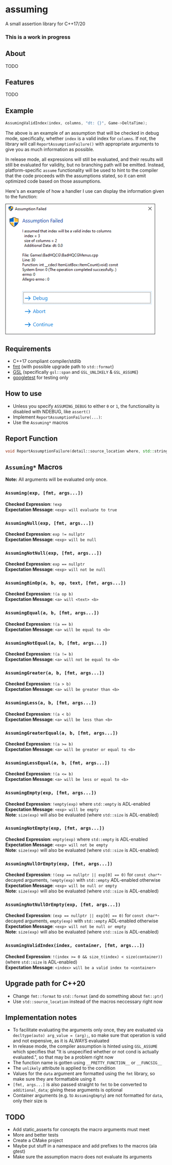 # assuming
A small assertion library for C++17/20

### This is a work in progress

## About

TODO

## Features

TODO

## Example

```c++
AssumingValidIndex(index, columns, "dt: {}", Game->DeltaTime);
```

The above is an example of an assumption that will be checked in debug mode, specifically, whether `index` is a valid index for `columns`.
If not, the library will call `ReportAssumptionFailure()` with appropriate arguments to give you as much information as possible.

In release mode, all expressions will still be evaluated, and their results will still be evaluated for validity, but no branching path will
be emitted. Instead, platform-specific `assume` functionality will be used to hint to the compiler that the code proceeds with the assumptions stated,
so it can emit optimized code based on those assumptions.

Here's an example of how a handler I use can display the information given to the function:

![Assuming Example Handler](https://raw.githubusercontent.com/ghassanpl/assuming/master/doc/msgbox.png)

## Requirements

* C++17 compliant compiler/stdlib
* [fmt](https://github.com/fmtlib/fmt) (with possible upgrade path to `std::format`)
* [GSL](https://github.com/microsoft/GSL) (specifically `gsl::span` and `GSL_UNLIKELY` & `GSL_ASSUME`)
* [googletest](https://github.com/google/googletest) for testing only

## How to use

* Unless you specify `ASSUMING_DEBUG` to either `0` or `1`, the functionality is disabled with NDEBUG, like `assert()`
* Implement `ReportAssumptionFailure(...)`:
* Use the `Assuming*` macros

## Report Function

```c++
void ReportAssumptionFailure(detail::source_location where, std::string_view expectation, std::initializer_list<std::pair<std::string_view, std::string>> values, std::string data);
```

## `Assuming*` Macros

**Note:** All arguments will be evaluated only once.

### `Assuming(exp, [fmt, args...])`
**Checked Expression**: `!exp`  
**Expectation Message**: `<exp> will evaluate to true`

### `AssumingNull(exp, [fmt, args...])`
**Checked Expression**: `exp != nullptr`  
**Expectation Message**: `<exp> will be null`

### `AssumingNotNull(exp, [fmt, args...])`
**Checked Expression**: `exp == nullptr`  
**Expectation Message**: `<exp> will not be null`

### `AssumingBinOp(a, b, op, text, [fmt, args...])`
**Checked Expression**: `!(a op b)`  
**Expectation Message**: `<a> will <text> <b>`

### `AssumingEqual(a, b, [fmt, args...])`
**Checked Expression**: `!(a == b)`  
**Expectation Message**: `<a> will be equal to <b>`

### `AssumingNotEqual(a, b, [fmt, args...])`
**Checked Expression**: `!(a != b)`  
**Expectation Message**: `<a> will not be equal to <b>`

### `AssumingGreater(a, b, [fmt, args...])`
**Checked Expression**: `!(a > b)`  
**Expectation Message**: `<a> will be greater than <b>`

### `AssumingLess(a, b, [fmt, args...])`
**Checked Expression**: `!(a < b)`  
**Expectation Message**: `<a> will be less than <b>`

### `AssumingGreaterEqual(a, b, [fmt, args...])`
**Checked Expression**: `!(a >= b)`  
**Expectation Message**: `<a> will be greater or equal to <b>`

### `AssumingLessEqual(a, b, [fmt, args...])`
**Checked Expression**: `!(a <= b)`  
**Expectation Message**: `<a> will be less or equal to <b>`

### `AssumingEmpty(exp, [fmt, args...])`
**Checked Expression**: `!empty(exp)` where `std::empty` is ADL-enabled  
**Expectation Message**: `<exp> will be empty`  
**Note**: `size(exp)` will also be evaluated (where `std::size` is ADL-enabled)

### `AssumingNotEmpty(exp, [fmt, args...])`
**Checked Expression**: `empty(exp)` where `std::empty` is ADL-enabled  
**Expectation Message**: `<exp> will not be empty`  
**Note**: `size(exp)` will also be evaluated (where `std::size` is ADL-enabled)

### `AssumingNullOrEmpty(exp, [fmt, args...])`
**Checked Expression**: `!(exp == nullptr || exp[0] == 0)` for `const char*`-decayed arguments, `!empty(exp)` with `std::empty` ADL-enabled otherwise  
**Expectation Message**: `<exp> will be null or empty`  
**Note**: `size(exp)` will also be evaluated (where `std::size` is ADL-enabled)

### `AssumingNotNullOrEmpty(exp, [fmt, args...])`
**Checked Expression**: `(exp == nullptr || exp[0] == 0)` for `const char*`-decayed arguments, `empty(exp)` with `std::empty` ADL-enabled otherwise  
**Expectation Message**: `<exp> will not be null or empty`  
**Note**: `size(exp)` will also be evaluated (where `std::size` is ADL-enabled)

### `AssumingValidIndex(index, container, [fmt, args...])`
**Checked Expression**: `!(index >= 0 && size_t(index) < size(container))` (where `std::size` is ADL-enabled)  
**Expectation Message**: `<index> will be a valid index to <container>`

## Upgrade path for C++20

* Change `fmt::format` to `std::format` (and do something about `fmt::ptr`)
* Use `std::source_location` instead of the macros neccessary right now

## Implementation notes

* To facilitate evaluating the arguments only once, they are evaluated via `decltype(auto) arg_value = (arg);`, so make sure that operation is valid and not expensive, as it is ALWAYS evaluated
* In release mode, the compiler assumption is hinted using `GSL_ASSUME` which specifies that "It is unspecified whether or not cond is actually evaluated.", so that may be a problem right now
* The function name is gotten using `__PRETTY_FUNCTION__` or `__FUNCSIG__`
* The `unlikely` attribute is applied to the condition
* Values for the `data` argument are formatted using the `fmt` library, so make sure they are formattable using it
* `[fmt, args...]` is also passed straight to `fmt` to be converted to `additional_data`; giving these arguments is optional
* Container arguments (e.g. to `AssumingEmpty`) are not formatted for `data`, only their size is

## TODO

* Add static_asserts for concepts the macro arguments must meet
* More and better tests
* Create a CMake project
* Maybe	put stuff in a namespace and add prefixes to the macros (ala gtest)
* Make sure the assumption macro does not evaluate its arguments
